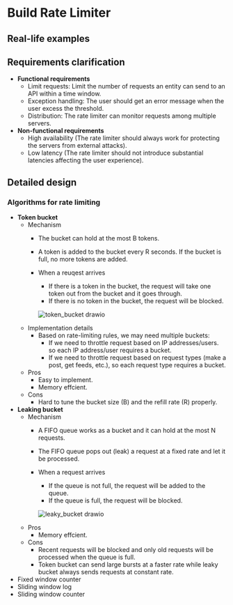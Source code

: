 # Build Rate Limiter

## Real-life examples

## Requirements clarification
- **Functional requirements**
   - Limit requests: Limit the number of requests an entity can send to an API within a time window.
   - Exception handling: The user should get an error message when the user excess the threshold.
   - Distribution: The rate limiter can monitor requests among multiple servers.
- **Non-functional requirements**
   - High availability (The rate limiter should always work for protecting the servers from external attacks).
   - Low latency (The rate limiter should not introduce substantial latencies affecting the user experience).

## Detailed design
### Algorithms for rate limiting
- **Token bucket**
   - Mechanism
      - The bucket can hold at the most B tokens.
      - A token is added to the bucket every R seconds. If the bucket is full, no more tokens are added.
      - When a reuqest arrives
         - If there is a token in the bucket, the request will take one token out from the bucket and it goes through.
         - If there is no token in the bucket, the request will be blocked.
        
         ![token_bucket drawio](https://user-images.githubusercontent.com/8989447/155385390-aa3f9b9f-e1f7-4472-9601-8a520ad60676.png)
   - Implementation details
      - Based on rate-limiting rules, we may need multiple buckets:
         - If we need to throttle request based on IP addresses/users. so each IP address/user requires a bucket.
         - If we need to throttle request based on request types (make a post, get feeds, etc.), so each request type requires a bucket.
   - Pros
      - Easy to implement.
      - Memory effcient.
   - Cons
      - Hard to tune the bucket size (B) and the refill rate (R) properly.
- **Leaking bucket**
   - Mechanism
      - A FIFO queue works as a bucket and it can hold at the most N requests.
      - The FIFO queue pops out (leak) a request at a fixed rate and let it be processed.
      - When a request arrives
         - If the queue is not full, the request will be added to the queue.
         - If the queue is full, the request will be blocked.

         ![leaky_bucket drawio](https://user-images.githubusercontent.com/8989447/155578782-e668a61f-cc47-40ad-8fc9-5e6599192047.png)
   - Pros
      - Memory effcient.
   - Cons
      - Recent requests will be blocked and only old requests will be processed when the queue is full.
      - Token bucket can send large bursts at a faster rate while leaky bucket always sends requests at constant rate.
- Fixed window counter
- Sliding window log
- Sliding window counter
